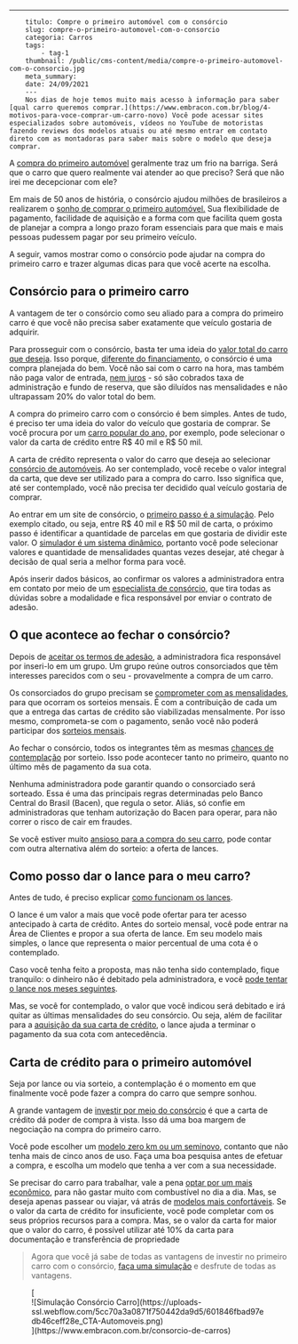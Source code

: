 ---
        titulo: Compre o primeiro automóvel com o consórcio
        slug: compre-o-primeiro-automovel-com-o-consorcio
        categoria: Carros
        tags:
            - tag-1
        thumbnail: /public/cms-content/media/compre-o-primeiro-automovel-com-o-consorcio.jpg
        meta_summary: 
        date: 24/09/2021
        ---
        Nos dias de hoje temos muito mais acesso à informação para saber [qual carro queremos comprar.](https://www.embracon.com.br/blog/4-motivos-para-voce-comprar-um-carro-novo) Você pode acessar sites especializados sobre automóveis, vídeos no YouTube de motoristas fazendo reviews dos modelos atuais ou até mesmo entrar em contato direto com as montadoras para saber mais sobre o modelo que deseja comprar.

A [compra do primeiro automóvel](https://www.embracon.com.br/blog/primeiro-carro-como-acertar-na-escolha) geralmente traz um frio na barriga. Será que o carro que quero realmente vai atender ao que preciso? Será que não irei me decepcionar com ele?

Em mais de 50 anos de história, o consórcio ajudou milhões de brasileiros a realizarem o [sonho de comprar o primeiro automóvel.](https://www.embracon.com.br/blog/guia-completo-para-a-compra-do-primeiro-carro) Sua flexibilidade de pagamento, facilidade de aquisição e a forma com que facilita quem gosta de planejar a compra a longo prazo foram essenciais para que mais e mais pessoas pudessem pagar por seu primeiro veículo.

A seguir, vamos mostrar como o consórcio pode ajudar na compra do primeiro carro e trazer algumas dicas para que você acerte na escolha.

Consórcio para o primeiro carro
-------------------------------

A vantagem de ter o consórcio como seu aliado para a compra do primeiro carro é que você não precisa saber exatamente que veículo gostaria de adquirir.

Para prosseguir com o consórcio, basta ter uma ideia do [valor total do carro que deseja](https://www.embracon.com.br/blog/quais-sao-os-11-carros-2018-mais-baratos-do-brasil). Isso porque, [diferente do financiamento](https://www.embracon.com.br/blog/financiamento-ou-consorcio-de-carro), o consórcio é uma compra planejada do bem. Você não sai com o carro na hora, mas também não paga valor de entrada, [nem juros](https://www.embracon.com.br/blog/consorcio-nao-tem-juros-entenda) - só são cobrados taxa de administração e fundo de reserva, que são diluídos nas mensalidades e não ultrapassam 20% do valor total do bem.

A compra do primeiro carro com o consórcio é bem simples. Antes de tudo, é preciso ter uma ideia do valor do veículo que gostaria de comprar. Se você procura por um [carro popular do ano,](https://www.embracon.com.br/blog/carros-mais-baratos-os-modelos-de-ate-r-40-mil) por exemplo, pode selecionar o valor da carta de crédito entre R$ 40 mil e R$ 50 mil.

A carta de crédito representa o valor do carro que deseja ao selecionar [consórcio de automóveis](https://www.embracon.com.br/blog/como-funciona-consorcio-de-automoveis-por-que-boa-opcao). Ao ser contemplado, você recebe o valor integral da carta, que deve ser utilizado para a compra do carro. Isso significa que, até ser contemplado, você não precisa ter decidido qual veículo gostaria de comprar.

Ao entrar em um site de consórcio, o [primeiro passo é a simulação](https://www.embracon.com.br/blog/entenda-a-importancia-de-fazer-uma-simulacao-antes-de-contratar-um-consorcio). Pelo exemplo citado, ou seja, entre R$ 40 mil e R$ 50 mil de carta, o próximo passo é identificar a quantidade de parcelas em que gostaria de dividir este valor. O [simulador é um sistema dinâmico](https://www.embracon.com.br/blog/simulacao-de-consorcio), portanto você pode selecionar valores e quantidade de mensalidades quantas vezes desejar, até chegar à decisão de qual seria a melhor forma para você.

Após inserir dados básicos, ao confirmar os valores a administradora entra em contato por meio de um [especialista de consórcio](https://www.embracon.com.br/blog/tudo-o-que-voce-precisa-saber-sobre-a-importancia-de-um-consultor-de-consorcio), que tira todas as dúvidas sobre a modalidade e fica responsável por enviar o contrato de adesão.

O que acontece ao fechar o consórcio?
-------------------------------------

Depois de [aceitar os termos de adesão](https://www.embracon.com.br/blog/saiba-o-que-avaliar-antes-de-assinar-um-contrato-de-consorcio), a administradora fica responsável por inseri-lo em um grupo. Um grupo reúne outros consorciados que têm interesses parecidos com o seu - provavelmente a compra de um carro.

Os consorciados do grupo precisam se [comprometer com as mensalidades](https://www.embracon.com.br/blog/11-coisas-que-voce-precisa-saber-sobre-a-parcela-do-consorcio), para que ocorram os sorteios mensais. É com a contribuição de cada um que a entrega das cartas de crédito são viabilizadas mensalmente. Por isso mesmo, comprometa-se com o pagamento, senão você não poderá participar dos [sorteios mensais](https://www.embracon.com.br/blog/assembleia-de-consorcio-como-funciona).

Ao fechar o consórcio, todos os integrantes têm as mesmas [chances de contemplação](https://www.embracon.com.br/blog/quais-sao-as-formas-de-contemplacao) por sorteio. Isso pode acontecer tanto no primeiro, quanto no último mês de pagamento da sua cota.

Nenhuma administradora pode garantir quando o consorciado será sorteado. Essa é uma das principais regras determinadas pelo Banco Central do Brasil (Bacen), que regula o setor. Aliás, só confie em administradoras que tenham autorização do Bacen para operar, para não correr o risco de cair em fraudes.

Se você estiver muito [ansioso para a compra do seu carro](https://www.embracon.com.br/blog/pensando-em-comprar-um-carro-saiba-o-que-levar-em-consideracao), pode contar com outra alternativa além do sorteio: a oferta de lances.

Como posso dar o lance para o meu carro?
----------------------------------------

Antes de tudo, é preciso explicar [como funcionam os lances](https://www.embracon.com.br/blog/como-funcionam-os-tipos-de-lances-no-consorcio).

O lance é um valor a mais que você pode ofertar para ter acesso antecipado à carta de crédito. Antes do sorteio mensal, você pode entrar na Área de Clientes e propor a sua oferta de lance. Em seu modelo mais simples, o lance que representa o maior percentual de uma cota é o contemplado.

Caso você tenha feito a proposta, mas não tenha sido contemplado, fique tranquilo: o dinheiro não é debitado pela administradora, e você [pode tentar o lance nos meses seguintes](https://www.embracon.com.br/blog/como-fazer-oferta-de-lance-em-consorcio).

Mas, se você for contemplado, o valor que você indicou será debitado e irá quitar as últimas mensalidades do seu consórcio. Ou seja, além de facilitar para a [aquisição da sua carta de crédito](https://www.embracon.com.br/blog/tudo-o-que-voce-precisa-saber-sobre-a-carta-de-credito-de-consorcios), o lance ajuda a terminar o pagamento da sua cota com antecedência.

Carta de crédito para o primeiro automóvel
------------------------------------------

Seja por lance ou via sorteio, a contemplação é o momento em que finalmente você pode fazer a compra do carro que sempre sonhou.

A grande vantagem de [investir por meio do consórcio](https://www.embracon.com.br/blog/8-motivos-que-comprovam-que-consorcio-e-investimento) é que a carta de crédito dá poder de compra à vista. Isso dá uma boa margem de negociação na compra do primeiro carro.

Você pode escolher um [modelo zero km ou um seminovo](https://www.embracon.com.br/blog/carro-zero-ou-seminovo), contanto que não tenha mais de cinco anos de uso. Faça uma boa pesquisa antes de efetuar a compra, e escolha um modelo que tenha a ver com a sua necessidade.

Se precisar do carro para trabalhar, vale a pena [optar por um mais econômico](https://www.embracon.com.br/blog/afinal-quais-sao-os-carros-mais-economicos-do-mercado), para não gastar muito com combustível no dia a dia. Mas, se deseja apenas passear ou viajar, vá atrás de [modelos mais confortáveis](https://www.embracon.com.br/blog/carro-de-passeio-como-escolher-a-melhor-opcao). Se o valor da carta de crédito for insuficiente, você pode completar com os seus próprios recursos para a compra. Mas, se o valor da carta for maior que o valor do carro, é possível utilizar até 10% da carta para documentação e transferência de propriedade

> Agora que você já sabe de todas as vantagens de investir no primeiro carro com o consórcio, [faça uma simulação](https://www.embracon.com.br/consorcio-de-carros) e desfrute de todas as vantagens.

<figure class="w-richtext-figure-type-image w-richtext-align-center">[<div>![Simulação Consórcio Carro](https://uploads-ssl.webflow.com/5cc70a3a0871f750442da9d5/601846fbad97edb46ceff28e_CTA-Automoveis.png)</div>](https://www.embracon.com.br/consorcio-de-carros)</figure>‍
        